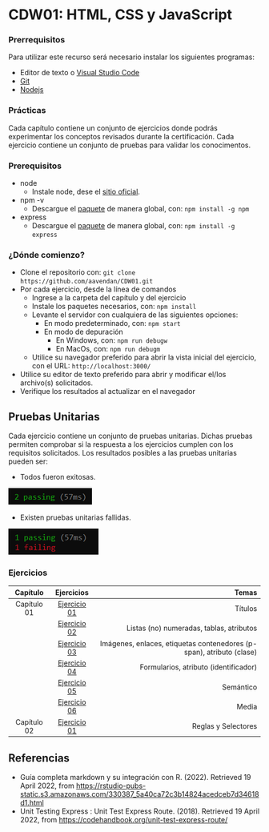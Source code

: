 # CDW01: HTML, CSS y JavaScript

### Prerrequisitos

Para utilizar este recurso será necesario instalar los siguientes programas:

* Editor de texto o [Visual Studio Code](https://code.visualstudio.com/download)
* [Git](https://git-scm.com/downloads)
* [Nodejs](https://nodejs.org/es/download/)

### Prácticas

Cada capítulo contiene un conjunto de ejercicios donde podrás experimentar los conceptos revisados durante la certificación. Cada ejercicio contiene un conjunto de pruebas para validar los conocimentos.

### Prerequisitos

* node
	- Instale node, dese el [sitio oficial](https://nodejs.org/es/download/).
* npm -v
	- Descargue el [paquete](https://www.npmjs.com/package/download) de manera global, con: `npm install -g npm` 
* express
	- Descargue el [paquete](https://www.npmjs.com/package/express) de manera global, con: `npm install -g express` 


### ¿Dónde comienzo?

* Clone el repositorio con: `git clone https://github.com/aavendan/CDW01.git`
* Por cada ejercicio, desde la línea de comandos
	+ Ingrese a la carpeta del capítulo y del ejercicio
	+ Instale los paquetes necesarios, con: `npm install`
	+ Levante el servidor con cualquiera de las siguientes opciones:
		- En modo predeterminado, con: `npm start`
		- En modo de depuración 
			+ En Windows, con: `npm run debugw`
			+ En MacOs, con: `npm run debugm`
	+ Utilice su navegador preferido para abrir la vista inicial del ejercicio, con el URL: `http://localhost:3000/`
* Utilice su editor de texto preferido para abrir y modificar el/los archivo(s) solicitados.
* Verifique los resultados al actualizar en el navegador

## Pruebas Unitarias

Cada ejercicio contiene un conjunto de pruebas unitarias. Dichas pruebas permiten comprobar si la respuesta a los ejercicios cumplen con los requisitos solicitados. Los resultados posibles a las pruebas unitarias pueden ser: 

* Todos fueron exitosas.

![image info](images/exito.png)

* Existen pruebas unitarias fallidas.

![image info](images/fallo.png) 

### Ejercicios

| Capítulo      | Ejercicios                                        | Temas    |
| :-----------: | :-----------------------------------------------: | -------: |
| Capítulo 01   | [Ejercicio 01](Capítulo%2001/ejercicio01)         | Títulos  |
| 			    | [Ejercicio 02](Capítulo%2001/ejercicio02)         | Listas (no) numeradas, tablas, atributos   |
| 			    | [Ejercicio 03](Capítulo%2001/ejercicio03)         | Imágenes, enlaces, etiquetas contenedores (p-span), atributo (clase) |
| 			    | [Ejercicio 04](Capítulo%2001/ejercicio04)         | Formularios, atributo (identificador) |
| 			    | [Ejercicio 05](Capítulo%2001/ejercicio05)         | Semántico |
| 			    | [Ejercicio 06](Capítulo%2001/ejercicio06)         | Media |
| Capítulo 02   | [Ejercicio 01](Capítulo%2002/ejercicio01)         | Reglas y Selectores  |

## Referencias 

* Guía completa markdown y su integración con R. (2022). Retrieved 19 April 2022, from https://rstudio-pubs-static.s3.amazonaws.com/330387_5a40ca72c3b14824acedceb7d34618d1.html
* Unit Testing Express : Unit Test Express Route. (2018). Retrieved 19 April 2022, from https://codehandbook.org/unit-test-express-route/
